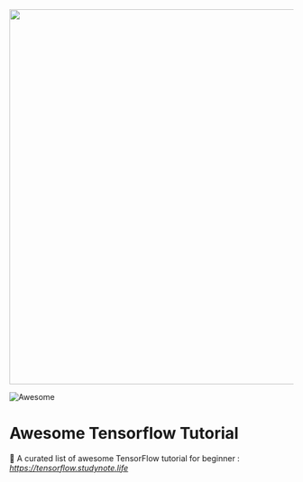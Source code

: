 <div align="center">
  <img src="https://www.tensorflow.org/images/tf_logo_social.png" width="666">
</div>

![Awesome](https://cdn.rawgit.com/sindresorhus/awesome/d7305f38d29fed78fa85652e3a63e154dd8e8829/media/badge.svg)

# Awesome Tensorflow Tutorial
📃 A curated list of awesome TensorFlow tutorial for beginner : *https://tensorflow.studynote.life*
